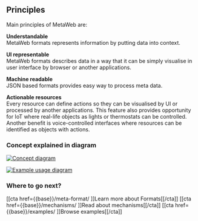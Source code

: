 ## Principles

Main principles of MetaWeb are:

**Understandable**  
MetaWeb formats represents information by putting data into context.

**UI representable**  
MetaWeb formats describes data in a way that it can be simply visualise in user interface by browser or another applications.

**Machine readable**  
JSON based formats provides easy way to process meta data.

**Actionable resources**  
Every resource can define actions so they can be visualised by UI or processed by another applications. This feature also provides opportunity for IoT where real-life objects as lights or thermostats can be controlled. Another benefit is voice-controlled interfaces where resources can be identified as objects with actions.

### Concept explained in diagram

[![Concept diagram]($media$/concept-diagram.jpg)]($media$/concept-diagram.jpg)

[![Example usage diagram]($media$/example-diagram.jpg)]($media$/example-diagram.jpg)

### Where to go next?

[[cta href={{base}}/meta-format/ ]]Learn more about Formats[[/cta]] [[cta href={{base}}/mechanisms/ ]]Read about mechanisms[[/cta]] [[cta href={{base}}/examples/ ]]Browse examples[[/cta]]